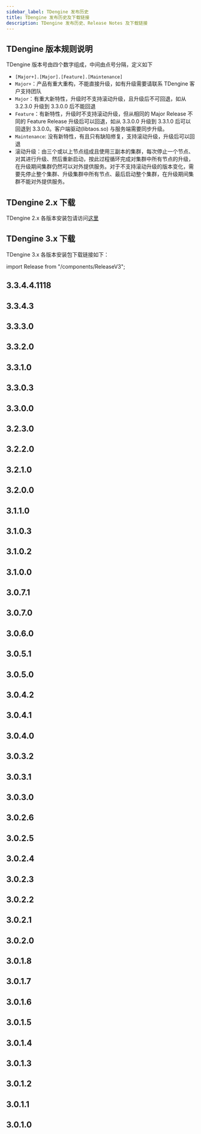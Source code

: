 ```yaml
---
sidebar_label: TDengine 发布历史
title: TDengine 发布历史及下载链接
description: TDengine 发布历史、Release Notes 及下载链接
---
```


## TDengine 版本规则说明

TDengine 版本号由四个数字组成，中间由点号分隔，定义如下
- `[Major+].[Major].[Feature].[Maintenance]`
- `Major+`：产品有重大重构，不能直接升级，如有升级需要请联系 TDengine 客户支持团队
- `Major`：有重大新特性，升级时不支持滚动升级，且升级后不可回退，如从 3.2.3.0 升级到 3.3.0.0 后不能回退
- `Feature`：有新特性，升级时不支持滚动升级，但从相同的 Major Release 不同的 Feature Release 升级后可以回退，如从 3.3.0.0 升级到 3.3.1.0 后可以回退到 3.3.0.0。客户端驱动(libtaos.so) 与服务端需要同步升级。
- `Maintenance`: 没有新特性，有且只有缺陷修复，支持滚动升级，升级后可以回退
- 滚动升级：由三个或以上节点组成且使用三副本的集群，每次停止一个节点、对其进行升级、然后重新启动，按此过程循环完成对集群中所有节点的升级，在升级期间集群仍然可以对外提供服务。对于不支持滚动升级的版本变化，需要先停止整个集群、升级集群中所有节点、最后启动整个集群，在升级期间集群不能对外提供服务。

## TDengine 2.x 下载

TDengine 2.x 各版本安装包请访问[这里](https://www.taosdata.com/all-downloads)

## TDengine 3.x 下载

TDengine 3.x 各版本安装包下载链接如下：

import Release from "/components/ReleaseV3";

## 3.3.4.4.1118

<Release type="tdengine" version="3.3.4.4.1118" />

## 3.3.4.3

<Release type="tdengine" version="3.3.4.3" />

## 3.3.3.0

<Release type="tdengine" version="3.3.3.0" />

## 3.3.2.0

<Release type="tdengine" version="3.3.2.0" />

## 3.3.1.0

<Release type="tdengine" version="3.3.1.0" />

## 3.3.0.3

<Release type="tdengine" version="3.3.0.3" />

## 3.3.0.0

<Release type="tdengine" version="3.3.0.0" />

## 3.2.3.0

<Release type="tdengine" version="3.2.3.0" />

## 3.2.2.0

<Release type="tdengine" version="3.2.2.0" />

## 3.2.1.0

<Release type="tdengine" version="3.2.1.0" />

## 3.2.0.0

<Release type="tdengine" version="3.2.0.0" />

## 3.1.1.0

<Release type="tdengine" version="3.1.1.0" />

## 3.1.0.3

<Release type="tdengine" version="3.1.0.3" />

## 3.1.0.2

<Release type="tdengine" version="3.1.0.2" />

## 3.1.0.0

<Release type="tdengine" version="3.1.0.0" />

## 3.0.7.1

<Release type="tdengine" version="3.0.7.1" />

## 3.0.7.0

<Release type="tdengine" version="3.0.7.0" />

## 3.0.6.0

<Release type="tdengine" version="3.0.6.0" />

## 3.0.5.1

<Release type="tdengine" version="3.0.5.1" />

## 3.0.5.0

<Release type="tdengine" version="3.0.5.0" />

## 3.0.4.2

<Release type="tdengine" version="3.0.4.2" />

## 3.0.4.1

<Release type="tdengine" version="3.0.4.1" />

## 3.0.4.0

<Release type="tdengine" version="3.0.4.0" />

## 3.0.3.2

<Release type="tdengine" version="3.0.3.2" />

## 3.0.3.1

<Release type="tdengine" version="3.0.3.1" />

## 3.0.3.0

<Release type="tdengine" version="3.0.3.0" />


## 3.0.2.6

<Release type="tdengine" version="3.0.2.6" />

## 3.0.2.5

<Release type="tdengine" version="3.0.2.5" />

## 3.0.2.4

<Release type="tdengine" version="3.0.2.4" />

## 3.0.2.3

<Release type="tdengine" version="3.0.2.3" />

## 3.0.2.2

<Release type="tdengine" version="3.0.2.2" />

## 3.0.2.1

<Release type="tdengine" version="3.0.2.1" />

## 3.0.2.0

<Release type="tdengine" version="3.0.2.0" />

## 3.0.1.8

<Release type="tdengine" version="3.0.1.8" />

## 3.0.1.7

<Release type="tdengine" version="3.0.1.7" />

## 3.0.1.6

<Release type="tdengine" version="3.0.1.6" />

## 3.0.1.5

<Release type="tdengine" version="3.0.1.5" />

## 3.0.1.4

<Release type="tdengine" version="3.0.1.4" />

## 3.0.1.3

<Release type="tdengine" version="3.0.1.3" />

## 3.0.1.2

<Release type="tdengine" version="3.0.1.2" />

## 3.0.1.1

<Release type="tdengine" version="3.0.1.1" />

## 3.0.1.0

<Release type="tdengine" version="3.0.1.0" />
